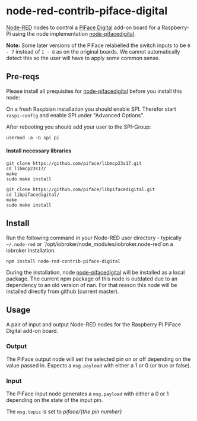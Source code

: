 # node-red-contrib-piface-digital

<a href="http://nodered.org" target="_new">Node-RED</a> nodes to control a
<a href="http://www.piface.org.uk/products/piface_digital/" target="_new">PiFace Digital</a>
add-on board for a Raspberry-Pi using the node implementation <a href="https://github.com/tualo/node-pifacedigital" target="_new">node-pifacedigital</a>.

**Note:** Some later versions of the PiFace relabelled the switch inputs to be `0 - 7`
instead of `1 - 8` as on the original boards.
We cannot automatically detect this so the user will have to apply some common sense.



## Pre-reqs

Please install all prequisites for <a href="https://github.com/tualo/node-pifacedigital" target="_new">node-pifacedigital</a> before you install this node:

On a fresh Raspbian installation you should enable SPI. Therefor start `raspi-config` and
enable SPI under "Advanced Options".

After rebooting you should add your user to the SPI-Group:
```
usermod -a -G spi pi
```

#### Install necessary libraries

```
git clone https://github.com/piface/libmcp23s17.git
cd libmcp23s17/
make
sudo make install
```

```
git clone https://github.com/piface/libpifacedigital.git
cd libpifacedigital/
make
sudo make install
```

## Install

Run the following command in your Node-RED user directory - typically `~/.node-red` or `/opt/iobroker/node_modules/iobroker.node-red´on a iobroker installation.

    npm install node-red-contrib-piface-digital

During the installation, node  <a href="https://github.com/tualo/node-pifacedigital" target="_new">node-pifacedigital</a> will be installed as a local package. The current npm package of this node is outdated due to an dependency to an old version of nan. For that reason this node will be installed directly from github (current master).

## Usage

A pair of input and output Node-RED nodes for the Raspberry Pi PiFace Digital
add-on board.

### Output

The PiFace output node will set the selected pin on or off
depending on the value passed in. Expects a `msg.payload` with either a
1 or 0 (or true or false).


### Input

The PiFace input node generates a `msg.payload` with either a 0 or 1
depending on the state of the input pin.

The `msg.topic` is set to <i>piface/{the pin number}</i>
